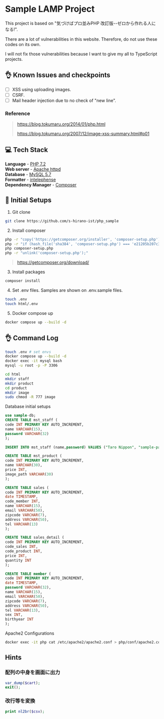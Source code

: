 # Sample LAMP Project

This project is based on "気づけばプロ並みPHP 改訂版--ゼロから作れる人になる!".

There are a lot of vulnerabilities in this website. Therefore, do not use these codes on its own.

I will not fix those vulnerabilities because I want to give my all to TypeScript projects.

## 👌 Known Issues and checkpoints

- [ ] XSS using uploading images.
- [ ] CSRF.
- [ ] Mail header injection due to no check of "new line".

### Reference

> https://blog.tokumaru.org/2014/01/php.html
> 
> https://blog.tokumaru.org/2007/12/image-xss-summary.html#p01

## 💻 Tech Stack

**Language** - [PHP 7.2](https://www.php.net/)  
**Web server** - [Apache httpd](https://httpd.apache.org/)  
**Database** - [MySQL 5.7](https://www.mysql.com/)  
**Formatter** - [intelephense](https://marketplace.visualstudio.com/items?itemName=bmewburn.vscode-intelephense-client)  
**Dependency Manager** - [Composer](https://getcomposer.org/)

## 🧞 Initial Setups

1. Git clone

```bash
git clone https://github.com/s-hirano-ist/php_sample
```

2. Install composer

```bash
php -r "copy('https://getcomposer.org/installer', 'composer-setup.php');"
php -r "if (hash_file('sha384', 'composer-setup.php') === 'e21205b207c3ff031906575712edab6f13eb0b361f2085f1f1237b7126d785e826a450292b6cfd1d64d92e6563bbde02') { echo 'Installer verified'; } else { echo 'Installer corrupt'; unlink('composer-setup.php'); } echo PHP_EOL;"
php composer-setup.php
php -r "unlink('composer-setup.php');"
```

> https://getcomposer.org/download/

3. Install packages

```bash
composer install
```

4. Set .env files. Samples are shown on .env.sample files.

```bash
touch .env
touch html/.env
```

5. Docker compose up

```bash
docker compose up --build -d
```

## 👌 Command Log

```bash
touch .env # set envs
docker compose up --build -d
docker exec -it mysql bash
mysql -u root -p -P 3306

cd html
mkdir staff
mkdir product
cd product 
mkdir image
sudo chmod -R 777 image
```

Database initial setups

```sql
use sample-db;
CREATE TABLE mst_staff (
code INT PRIMARY KEY AUTO_INCREMENT,
name VARCHAR(15),
password VARCHAR(32)
);

INSERT INTO mst_staff (name,password) VALUES ("Taro Nippon", "sample-password");

CREATE TABLE mst_product (
code INT PRIMARY KEY AUTO_INCREMENT,
name VARCHAR(30),
price INT,
image_path VARCHAR(30)
);

CREATE TABLE sales (
code INT PRIMARY KEY AUTO_INCREMENT,
date TIMESTAMP,
code_member INT,
name VARCHAR(15),
email VARCHAR(50),
zipcode VARCHAR(7),
address VARCHAR(50),
tel VARCHAR(13)
);

CREATE TABLE sales_detail (
code INT PRIMARY KEY AUTO_INCREMENT,
code_sales INT,
code_product INT,
price INT,
quantity INT
);

CREATE TABLE member (
code INT PRIMARY KEY AUTO_INCREMENT,
date TIMESTAMP,
password VARCHAR(32),
name VARCHAR(15),
email VARCHAR(50),
zipcode VARCHAR(7),
address VARCHAR(50),
tel VARCHAR(13),
sex INT,
birthyear INT
);
```

Apache2 Configurations

```bash
docker exec -it php cat /etc/apache2/apache2.conf > php/conf/apache2.conf
```

## Hints

### 配列の中身を画面に出力

```php
var_dump($cart);
exit();
```

### 改行等を変換

```php
print nl2br($csv);
```
